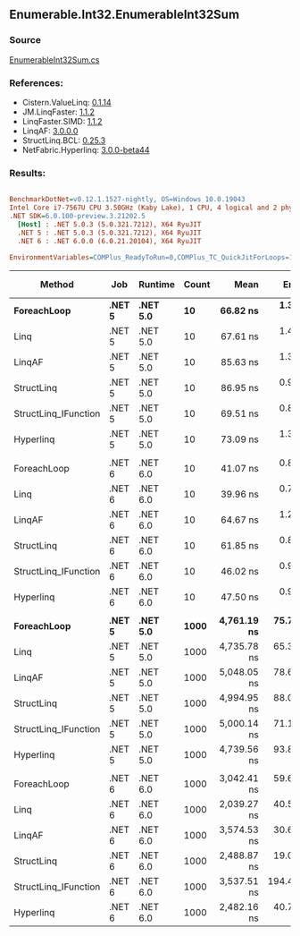 ﻿## Enumerable.Int32.EnumerableInt32Sum

### Source
[EnumerableInt32Sum.cs](../LinqBenchmarks/Enumerable/Int32/EnumerableInt32Sum.cs)

### References:
- Cistern.ValueLinq: [0.1.14](https://www.nuget.org/packages/Cistern.ValueLinq/0.1.14)
- JM.LinqFaster: [1.1.2](https://www.nuget.org/packages/JM.LinqFaster/1.1.2)
- LinqFaster.SIMD: [1.1.2](https://www.nuget.org/packages/LinqFaster.SIMD/1.0.3)
- LinqAF: [3.0.0.0](https://www.nuget.org/packages/LinqAF/3.0.0.0)
- StructLinq.BCL: [0.25.3](https://www.nuget.org/packages/StructLinq.BCL/0.25.3)
- NetFabric.Hyperlinq: [3.0.0-beta44](https://www.nuget.org/packages/NetFabric.Hyperlinq/3.0.0-beta44)

### Results:
``` ini

BenchmarkDotNet=v0.12.1.1527-nightly, OS=Windows 10.0.19043
Intel Core i7-7567U CPU 3.50GHz (Kaby Lake), 1 CPU, 4 logical and 2 physical cores
.NET SDK=6.0.100-preview.3.21202.5
  [Host] : .NET 5.0.3 (5.0.321.7212), X64 RyuJIT
  .NET 5 : .NET 5.0.3 (5.0.321.7212), X64 RyuJIT
  .NET 6 : .NET 6.0.0 (6.0.21.20104), X64 RyuJIT

EnvironmentVariables=COMPlus_ReadyToRun=0,COMPlus_TC_QuickJitForLoops=1,COMPlus_TieredPGO=1  

```
|               Method |    Job |  Runtime | Count |        Mean |      Error |     StdDev |      Median | Ratio | RatioSD |  Gen 0 | Gen 1 | Gen 2 | Allocated |
|--------------------- |------- |--------- |------ |------------:|-----------:|-----------:|------------:|------:|--------:|-------:|------:|------:|----------:|
|          **ForeachLoop** | **.NET 5** | **.NET 5.0** |    **10** |    **66.82 ns** |   **1.353 ns** |   **1.448 ns** |    **66.41 ns** |  **1.00** |    **0.00** | **0.0191** |     **-** |     **-** |      **40 B** |
|                 Linq | .NET 5 | .NET 5.0 |    10 |    67.61 ns |   1.428 ns |   1.266 ns |    67.76 ns |  1.01 |    0.03 | 0.0191 |     - |     - |      40 B |
|               LinqAF | .NET 5 | .NET 5.0 |    10 |    85.63 ns |   1.397 ns |   1.238 ns |    85.44 ns |  1.28 |    0.03 | 0.0191 |     - |     - |      40 B |
|           StructLinq | .NET 5 | .NET 5.0 |    10 |    86.95 ns |   0.913 ns |   0.713 ns |    86.84 ns |  1.30 |    0.03 | 0.0305 |     - |     - |      64 B |
| StructLinq_IFunction | .NET 5 | .NET 5.0 |    10 |    69.51 ns |   0.802 ns |   0.711 ns |    69.36 ns |  1.04 |    0.03 | 0.0191 |     - |     - |      40 B |
|            Hyperlinq | .NET 5 | .NET 5.0 |    10 |    73.09 ns |   1.396 ns |   1.166 ns |    73.17 ns |  1.09 |    0.02 | 0.0191 |     - |     - |      40 B |
|                      |        |          |       |             |            |            |             |       |         |        |       |       |           |
|          ForeachLoop | .NET 6 | .NET 6.0 |    10 |    41.07 ns |   0.857 ns |   0.802 ns |    41.24 ns |  1.00 |    0.00 | 0.0191 |     - |     - |      40 B |
|                 Linq | .NET 6 | .NET 6.0 |    10 |    39.96 ns |   0.714 ns |   0.633 ns |    39.93 ns |  0.97 |    0.02 | 0.0191 |     - |     - |      40 B |
|               LinqAF | .NET 6 | .NET 6.0 |    10 |    64.67 ns |   1.223 ns |   1.201 ns |    64.38 ns |  1.58 |    0.04 | 0.0191 |     - |     - |      40 B |
|           StructLinq | .NET 6 | .NET 6.0 |    10 |    61.85 ns |   0.842 ns |   0.747 ns |    61.77 ns |  1.51 |    0.03 | 0.0306 |     - |     - |      64 B |
| StructLinq_IFunction | .NET 6 | .NET 6.0 |    10 |    46.02 ns |   0.959 ns |   0.850 ns |    45.90 ns |  1.12 |    0.03 | 0.0191 |     - |     - |      40 B |
|            Hyperlinq | .NET 6 | .NET 6.0 |    10 |    47.50 ns |   0.939 ns |   1.516 ns |    47.20 ns |  1.19 |    0.04 | 0.0191 |     - |     - |      40 B |
|                      |        |          |       |             |            |            |             |       |         |        |       |       |           |
|          **ForeachLoop** | **.NET 5** | **.NET 5.0** |  **1000** | **4,761.19 ns** |  **75.750 ns** |  **70.857 ns** | **4,763.44 ns** |  **1.00** |    **0.00** | **0.0153** |     **-** |     **-** |      **40 B** |
|                 Linq | .NET 5 | .NET 5.0 |  1000 | 4,735.78 ns |  65.318 ns |  57.903 ns | 4,734.70 ns |  1.00 |    0.02 | 0.0153 |     - |     - |      40 B |
|               LinqAF | .NET 5 | .NET 5.0 |  1000 | 5,048.05 ns |  78.661 ns | 165.923 ns | 5,000.05 ns |  1.06 |    0.05 | 0.0153 |     - |     - |      40 B |
|           StructLinq | .NET 5 | .NET 5.0 |  1000 | 4,994.95 ns |  88.012 ns |  82.327 ns | 4,973.49 ns |  1.05 |    0.03 | 0.0305 |     - |     - |      64 B |
| StructLinq_IFunction | .NET 5 | .NET 5.0 |  1000 | 5,000.14 ns |  71.180 ns |  66.582 ns | 4,983.81 ns |  1.05 |    0.02 | 0.0153 |     - |     - |      40 B |
|            Hyperlinq | .NET 5 | .NET 5.0 |  1000 | 4,739.56 ns |  93.896 ns | 108.131 ns | 4,704.29 ns |  1.00 |    0.03 | 0.0153 |     - |     - |      40 B |
|                      |        |          |       |             |            |            |             |       |         |        |       |       |           |
|          ForeachLoop | .NET 6 | .NET 6.0 |  1000 | 3,042.41 ns |  59.615 ns |  61.221 ns | 3,025.08 ns |  1.00 |    0.00 | 0.0191 |     - |     - |      40 B |
|                 Linq | .NET 6 | .NET 6.0 |  1000 | 2,039.27 ns |  40.550 ns |  71.020 ns | 2,034.43 ns |  0.68 |    0.03 | 0.0191 |     - |     - |      40 B |
|               LinqAF | .NET 6 | .NET 6.0 |  1000 | 3,574.53 ns |  30.604 ns |  27.129 ns | 3,567.77 ns |  1.18 |    0.03 | 0.0153 |     - |     - |      40 B |
|           StructLinq | .NET 6 | .NET 6.0 |  1000 | 2,488.87 ns |  19.093 ns |  17.860 ns | 2,489.73 ns |  0.82 |    0.02 | 0.0305 |     - |     - |      64 B |
| StructLinq_IFunction | .NET 6 | .NET 6.0 |  1000 | 3,537.51 ns | 194.432 ns | 573.287 ns | 3,270.96 ns |  1.32 |    0.23 | 0.0191 |     - |     - |      40 B |
|            Hyperlinq | .NET 6 | .NET 6.0 |  1000 | 2,482.16 ns |  40.765 ns |  31.827 ns | 2,474.16 ns |  0.81 |    0.02 | 0.0191 |     - |     - |      40 B |
